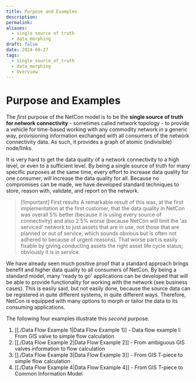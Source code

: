 ```yaml
---
title: Purpose and Examples
description: 
permalink: 
aliases:
  - single source of truth
  - data morphing
draft: false
date: 2024-09-27
tags:
  - single_source_of_truth
  - data_morphing
  - Overview
---
```

# Purpose and Examples

The *first* purpose of the NetCon model is to be the **single source of truth for network connectivity** - sometimes called network topology - to provide a vehicle for time-based working with any commodity network in a generic way, provisioning information exchanged with all consumers of the network connectivity data. As such, it provides a graph of atomic (indivisible) node/links.

It is very hard to get the data quality of a network connectivity to a high level, or even to a sufficient level. By being a single source of truth for many specific purposes at the same time, every effort to increase data quality for one consumer, will increase the data quality for all. Because no compromises can be made, we have developed standard techniques to store, reason with, validate, and report on the network.


> [!Important] First results
	A remarkable result of this was, at the first implementation at the first customer, that the data quality in NetCon was overall 5% better (because it is using every source of connectivity) and also 2.5% worse (because NetCon will limit the 'as serviced' network to just assets that are in use, not those that are planned or out of service, which sounds obvious but is often not adhered to because of urgent reasons). That worse part is easily fixable by giving conducting assets the right asset life cycle status; obviously it is in service.

We have already seen much positive proof that a standard approach brings benefit and higher data quality to all consumers of NetCon. By being a standard model, many 'ready to go' applications can be developed that will be able to provide functionality for working with the network (see business cases). This is easily said, but not easily done, because the source data can be registered in quite different systems, in quite different ways. Therefore, NetCon is equipped with many options to morph or tailor the data to its consuming applications.

The following four examples illustrate this *second* purpose.
1. [[./Data Flow Example 1|Data Flow Example 1]] - Data flow example I: From GIS valve to simple flow calculation
2. [[./Data Flow Example 2|Data Flow Example 2]] - From ambiguous GIS valves information to flow calculation
3. [[./Data Flow Example 3|Data Flow Example 3]] - From GIS T-piece to simple flow calculation
4. [[./Data Flow Example 4|Data Flow Example 4]] - From GIS T-piece to Common Information Model
